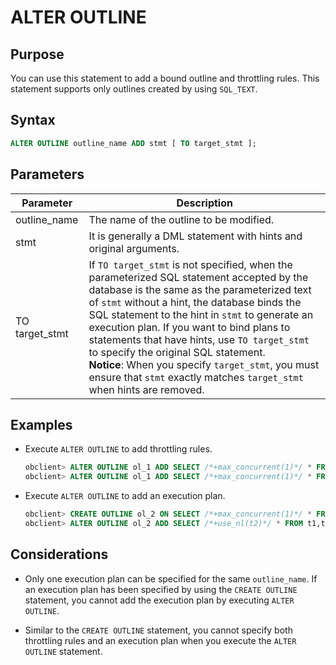 # ALTER OUTLINE

## Purpose

You can use this statement to add a bound outline and throttling rules. This statement supports only outlines created by using `SQL_TEXT`.

## Syntax

```sql
ALTER OUTLINE outline_name ADD stmt [ TO target_stmt ];
```

## Parameters

| **Parameter** | **Description** |
|----------------|---------------------------------------------------------------------------------------------------------------------------------------------------------------------------------------------------------------------------------------------------------------------------------------|
| outline_name | The name of the outline to be modified.  |
| stmt | It is generally a DML statement with hints and original arguments.  |
| TO target_stmt | If `TO target_stmt` is not specified, when the parameterized SQL statement accepted by the database is the same as the parameterized text of `stmt` without a hint, the database binds the SQL statement to the hint in `stmt` to generate an execution plan. If you want to bind plans to statements that have hints, use `TO target_stmt` to specify the original SQL statement.   <br>**Notice**: When you specify `target_stmt`, you must ensure that `stmt` exactly matches `target_stmt` when hints are removed.  |

## Examples

* Execute `ALTER OUTLINE` to add throttling rules.

   ```sql
   obclient> ALTER OUTLINE ol_1 ADD SELECT /*+max_concurrent(1)*/ * FROM t1 WHERE c1 = 1 and c2 = ?;
   obclient> ALTER OUTLINE ol_1 ADD SELECT /*+max_concurrent(1)*/ * FROM t1 WHERE c1 = ? and c2 = 1;
   ```

* Execute `ALTER OUTLINE` to add an execution plan.

   ```sql
   obclient> CREATE OUTLINE ol_2 ON SELECT /*+max_concurrent(1)*/ * FROM t1,t2 WHERE t1.c1 = 1;
   obclient> ALTER OUTLINE ol_2 ADD SELECT /*+use_nl(t2)*/ * FROM t1,t2 WHERE t1.c1 = 1;
   ```

## Considerations

* Only one execution plan can be specified for the same `outline_name`. If an execution plan has been specified by using the `CREATE OUTLINE` statement, you cannot add the execution plan by executing `ALTER OUTLINE`.

* Similar to the `CREATE OUTLINE` statement, you cannot specify both throttling rules and an execution plan when you execute the `ALTER OUTLINE` statement.
